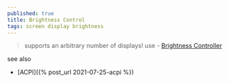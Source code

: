 ```yaml
---
published: true
title: Brightness Control
tags: screen display brightness
---
```

> supports an arbitrary number of displays! use []() - [Brightness Controller](https://github.com/lordamit/Brightness)

see also
- [ACPI]({% post_url 2021-07-25-acpi %})